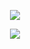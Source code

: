 <p align="center">
 <img align="center" src="https://github-readme-stats.vercel.app/api/top-langs/?username=0x5HUV0&hide=scss&layout=compact&langs_count=50&theme=gruvbox"/>
</p>
<p align="center">
 <img align="center" src="https://github-readme-stats.vercel.app/api?username=0x5HUV0&show_icons=true"/>
</p>
